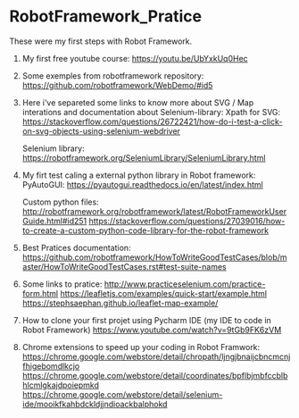 # RobotFramework_Pratice

These were my first steps with Robot Framework.

1) My first free youtube course:
    https://youtu.be/UbYxkUq0Hec
    
2) Some exemples from robotframework repository:
    https://github.com/robotframework/WebDemo/#id5

3) Here i've separeted some links to know more about SVG / Map interations and documentation about Selenium-library:
    Xpath for SVG:
    https://stackoverflow.com/questions/26722421/how-do-i-test-a-click-on-svg-objects-using-selenium-webdriver

    Selenium library:
    https://robotframework.org/SeleniumLibrary/SeleniumLibrary.html

4) My firt test caling a external python library in Robot framework: 
   PyAutoGUI: 
   https://pyautogui.readthedocs.io/en/latest/index.html
   
   Custom python files:
   http://robotframework.org/robotframework/latest/RobotFrameworkUserGuide.html#id251
   https://stackoverflow.com/questions/27039016/how-to-create-a-custom-python-code-library-for-the-robot-framework

5) Best Pratices documentation:
    https://github.com/robotframework/HowToWriteGoodTestCases/blob/master/HowToWriteGoodTestCases.rst#test-suite-names

6) Some links to pratice:
    http://www.practiceselenium.com/practice-form.html
    https://leafletjs.com/examples/quick-start/example.html
    https://stephsaephan.github.io/leaflet-map-example/

7) How to clone your first projet using Pycharm IDE (my IDE to code in Robot Framework)
    https://www.youtube.com/watch?v=9tGb9FK6zVM

8) Chrome extensions to speed up your coding in Robot Framwork:
    https://chrome.google.com/webstore/detail/chropath/ljngjbnaijcbncmcnjfhigebomdlkcjo
    https://chrome.google.com/webstore/detail/coordinates/bpflbjmbfccblbhlcmlgkajdpoiepmkd
    https://chrome.google.com/webstore/detail/selenium-ide/mooikfkahbdckldjjndioackbalphokd

